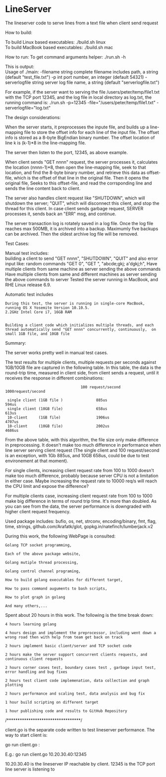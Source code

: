 # LineServer
The lineserver code to serve lines from a text file when client send request

How to build:

To build Linux based executables:
    ./build.sh linux   
To build MacBook based executables:
    ./build.sh  mac
    
How to run:
To get command arguments helper:
    ./run.sh -h

This is output:    
Usage of ./main:
  -filename string
    	complete filename includes path, a string (default "test_file.txt")
  -p int
    	port number, an integer (default 54321)
  -serverlogfile string
    		 server log file name, a string (default "serverlogfile.txt")

For example, if the server want to serving the file /users/peter/temp/file1.txt with the TCP port 12345, and the log file in local directory as log.txt,  the running command is:
    ./run.sh  -p=12345 -file="/users/peter/temp/file1.txt" -serverlogfile="log.txt"
    
The design considerations:

When the server starts, it preprocesses the inpute file, and builds up a line-mapping file to store the offset info for each line of the input file.  The offset info is stored as a 8-byte BigEndian binary number. The offset location of line k is (k-1)*8 in the line-mapping file.

The server then listen to the port, 12345, as above example. 

When client sends "GET nnnn" request, the server processes it, calculates the location (nnnn-1)*8, then open the line-mapping file, seek to that location, and find the 8-byte binary number, and retrieve this data as offset-file, which is the offset of that line in the original file.   Then it opens the original file, Seeks to this offset-file, and read the corrsponding line and sends the line content back to client.

The server also handles client request like "SHUTDOWN", which will shutdown the server; "QUIT", which will disconnect this client, and stop the thread for this client.  In case client sends garbage request, SERVER processes it, sends back an "ERR" msg, and continue. 

The server transaction log is rotately saved in a log file. Once the log file reaches max 500MB, it is archived into a backup. Maximumly five backups can be archived. Then the oldest archive log file will be removed. 


Test Cases:

Manual test includes:  
   building a client to send "GET nnnn", "SHUTDOWN", "QUIT" and also error input like: random commands "GET 0", "GET <huge>", "abcde;gkj;  a'dgkj;h",
    Have multiple clients from same machine as server sending the above commands
    Have multiple clients from same and different machines as server sending the above commands to server
    Tested the server running in MacBook, and RHE Linux release 6.9.     


Automatic test includes

    During this test, the server is running in single-core MacBook, running OS X Yosemite Version 10.10.5.    
    2.2GHz Intel Core i7, 16GB RAM


    Building a client code which initializes multiple threads, and each thread automatically send "GET nnnn" concurrently, continuously,  on small 1GB file, and 10GB file
    

Summary:

   The server works pretty well in manual test cases.  

   The test results for multiple clients, multiple requests per seconds against 1GB/10GB file are captured in the following table.
   In this table, the data is the round-trip time,  measured in client side, from client sends a request, until it receives the response in different combinations:



                                      100 request/second                          1000request/second
                                      
     single client (1GB file )               885us                                          594us
     single client (10GB file)               658us                                          613us
     10-client     (1GB file)                1906us                                         4707us 
     10-client     (10GB file)               2002us                                         4686us
     



From the above table, with this algorithm, the file size only make difference in preprocessing.  It doesn't make too much difference in performance when line server serving client request (The single client and 100 request/second is an exception, with 1Gb 885us, and 10GB 658us, could be due to test environement at that moment). 

For single clients, increasing client request rate from 100 to 1000 doesn't make too much difference, probably because server CPU is not a limitation in either case.  Maybe increasing the request rate to 10000 req/s will reach the CPU limit and expose the difference?

For multiple clients case, increasing client request rate from 100 to 1000 make big difference in terms of round trip time. It's more than doubled. As you can see from the data, the server performance is downgraded with higher client request frequency.



Used package includes: bufio, os, net, strconv, encoding/binary, fmt, flag, time, strings, github.com/Arafatk/glot, gopkg.in/natefinch/lumberjack.v2

During this work, the following WebPage is consulted:  

    Golang TCP socket programming,  

    Each of the above package website,  

    Golang mutiple thread processing, 

    Golang control channel programing, 

    How to build golang executables for different target,  

    How to pass command auguments to bash scripts,

    How to plot graph in golang

    And many others,...

Spent about 20 hours in this work.  The following is the time break down:

    4 hours learning golang

    4 hours design and implement the preprocessor, including went down a wrong road then with help from team get back on track

    2 hours implement basic client/server and TCP socket code

    2 hours make the server support concurrent clients requests, and continuous client requests

    2 hours corner cases test, boundary cases test , garbage input test, error handling and bug fixes

    2 hours test client code implemenation, data collection and graph plotting

    2 hours performance and scaling test, data analysis and bug fix 

    1 hour build scripting on different target

    1 hour publishing code and results to GitHub Repository



/**********************************/

client.go is the separate code written to test lineserver performance.  The way to start client is:

go run client.go <line-server-ip>:<line-server-port>

E.g.: go run client.go 10.20.30.40:12345

10.20.30.40 is the lineserver IP reachable by client.  12345 is the TCP port line server is listening to
